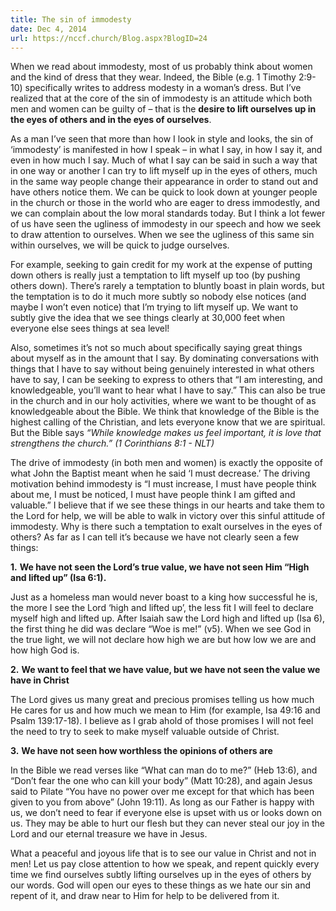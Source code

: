 ```yaml
---
title: The sin of immodesty
date: Dec 4, 2014
url: https://nccf.church/Blog.aspx?BlogID=24
---
```


When we read about immodesty, most of us probably think about women and the kind of dress that they wear. Indeed, the Bible (e.g. 1 Timothy 2:9-10) specifically writes to address modesty in a woman’s dress. But I’ve realized that at the core of the sin of immodesty is an attitude which both men and women can be guilty of – that is the **desire to lift ourselves up in the eyes of others and in the eyes of ourselves**.

As a man I’ve seen that more than how I look in style and looks, the sin of ‘immodesty’ is manifested in how I speak – in what I say, in how I say it, and even in how much I say. Much of what I say can be said in such a way that in one way or another I can try to lift myself up in the eyes of others, much in the same way people change their appearance in order to stand out and have others notice them. We can be quick to look down at younger people in the church or those in the world who are eager to dress immodestly, and we can complain about the low moral standards today. But I think a lot fewer of us have seen the ugliness of immodesty in our speech and how we seek to draw attention to ourselves. When we see the ugliness of this same sin within ourselves, we will be quick to judge ourselves.

For example, seeking to gain credit for my work at the expense of putting down others is really just a temptation to lift myself up too (by pushing others down). There’s rarely a temptation to bluntly boast in plain words, but the temptation is to do it much more subtly so nobody else notices (and maybe I won’t even notice) that I’m trying to lift myself up. We want to subtly give the idea that we see things clearly at 30,000 feet when everyone else sees things at sea level!

Also, sometimes it’s not so much about specifically saying great things about myself as in the amount that I say. By dominating conversations with things that I have to say without being genuinely interested in what others have to say, I can be seeking to express to others that “I am interesting, and knowledgeable, you’ll want to hear what I have to say.” This can also be true in the church and in our holy activities, where we want to be thought of as knowledgeable about the Bible. We think that knowledge of the Bible is the highest calling of the Christian, and lets everyone know that we are spiritual. But the Bible says *“While knowledge makes us feel important, it is love that strengthens the church.” (1 Corinthians 8:1 - NLT)*

The drive of immodesty (in both men and women) is exactly the opposite of what John the Baptist meant when he said ‘I must decrease.’ The driving motivation behind immodesty is “I must increase, I must have people think about me, I must be noticed, I must have people think I am gifted and valuable.” I believe that if we see these things in our hearts and take them to the Lord for help, we will be able to walk in victory over this sinful attitude of immodesty. Why is there such a temptation to exalt ourselves in the eyes of others? As far as I can tell it’s because we have not clearly seen a few things:

**1.** **We have not seen the Lord’s true value, we have not seen Him “High and lifted up” (Isa 6:1).**

Just as a homeless man would never boast to a king how successful he is, the more I see the Lord ‘high and lifted up’, the less fit I will feel to declare myself high and lifted up. After Isaiah saw the Lord high and lifted up (Isa 6), the first thing he did was declare “Woe is me!” (v5). When we see God in the true light, we will not declare how high we are but how low we are and how high God is.

**2.** **We want to feel that we have value, but we have not seen the value we have in Christ**

The Lord gives us many great and precious promises telling us how much He cares for us and how much we mean to Him (for example, Isa 49:16 and Psalm 139:17-18). I believe as I grab ahold of those promises I will not feel the need to try to seek to make myself valuable outside of Christ.

**3.** **We have not seen how worthless the opinions of others are**

In the Bible we read verses like “What can man do to me?” (Heb 13:6), and “Don’t fear the one who can kill your body” (Matt 10:28), and again Jesus said to Pilate “You have no power over me except for that which has been given to you from above” (John 19:11). As long as our Father is happy with us, we don’t need to fear if everyone else is upset with us or looks down on us. They may be able to hurt our flesh but they can never steal our joy in the Lord and our eternal treasure we have in Jesus.

What a peaceful and joyous life that is to see our value in Christ and not in men! Let us pay close attention to how we speak, and repent quickly every time we find ourselves subtly lifting ourselves up in the eyes of others by our words. God will open our eyes to these things as we hate our sin and repent of it, and draw near to Him for help to be delivered from it.
